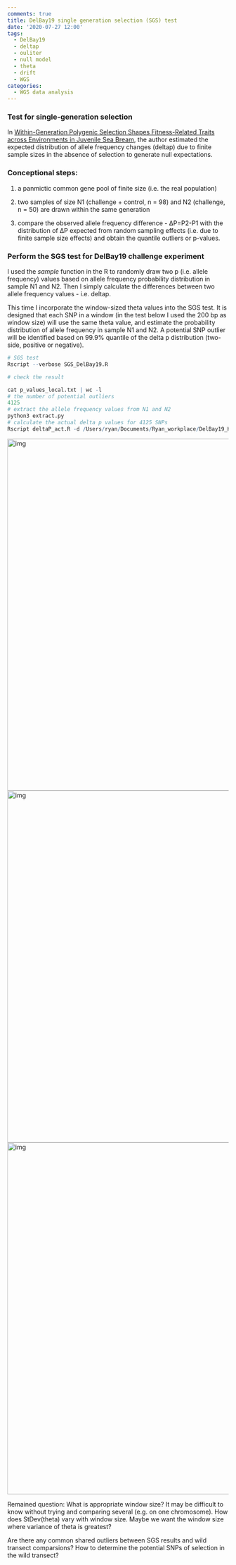 ```yaml
---
comments: true
title: DelBay19 single generation selection (SGS) test
date: '2020-07-27 12:00'
tags:
  - DelBay19
  - deltap
  - ouliter
  - null model
  - theta
  - drift
  - WGS
categories:
  - WGS data analysis
---
```


### Test for single-generation selection

In [Within-Generation Polygenic Selection Shapes Fitness-Related Traits across Environments in Juvenile Sea Bream](https://www.mdpi.com/2073-4425/11/4/398/htm#app1-genes-11-00398), the author estimated the expected distribution of allele frequency changes (deltap) due to finite sample sizes in the absence of selection to generate null expectations.

### Conceptional steps:

1) a panmictic common gene pool of finite size (i.e. the real population)

2) two samples of size N1 (challenge + control, n = 98) and N2 (challenge, n = 50) are drawn within the same generation

3) compare the observed allele frequency difference - ΔP=P2-P1 with the distribution of ΔP expected from random sampling effects (i.e. due to finite sample size effects) and obtain the quantile outliers or p-values.    

### Perform the SGS test for DelBay19 challenge experiment

I used the *sample* function in the R to randomly draw two p (i.e. allele frequency) values based on allele frequency probability distribution in sample N1 and N2. Then I simply calculate the differences between two allele frequency values - i.e. deltap.

This time I incorporate the window-sized theta values into the SGS test. It is designed that each SNP in a window (in the test below I used the 200 bp as window size) will use the same theta value, and estimate the probability distribution of allele frequency in sample N1 and N2. A potential SNP outlier will be identified based on 99.9% quantile of the delta p distribution (two-side, positive or negative).

```R
# SGS test
Rscript --verbose SGS_DelBay19.R 

# check the result

cat p_values_local.txt | wc -l
# the number of potential outliers
4125 
# extract the allele frequency values from N1 and N2
python3 extract.py
# calculate the actual delta p values for 4125 SNPs
Rscript deltaP_act.R -d /Users/ryan/Documents/Ryan_workplace/DelBay19_HG/10_SGS/SGS/local_theat_SGS_results -p CHR_maf0.05_pctind0.7_cv30.mafs.extracted -q CH_maf0.05_pctind0.7_cv30.mafs.extracted -t 4125 -o obs_deltap.output
```
<img src="https://hzz0024.github.io/images/SGS/allele_1.jpeg" alt="img" width="800"/>

<img src="https://hzz0024.github.io/images/SGS/allele_2.jpeg" alt="img" width="800"/>

<img src="https://hzz0024.github.io/images/SGS/deltap.jpeg" alt="img" width="800"/>

Remained question: What is appropriate window size? It may be difficult to know without trying and comparing several (e.g. on one chromosome). How does StDev(theta) vary with window size. Maybe we want the window size where variance of theta is greatest?

Are there any common shared outliers between SGS results and wild transect comparsions? How to determine the potential SNPs of selection in the wild transect?
  

